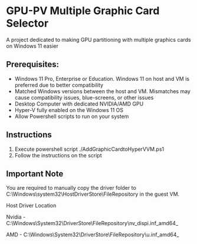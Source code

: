 # GPU-PV Multiple Graphic Card Selector
A project dedicated to making GPU partitioning with multiple graphics cards on Windows 11 easier

## Prerequisites:
- Windows 11 Pro, Enterprise or Education. Windows 11 on host and VM is preferred due to better compatibility
- Matched Windows versions between the host and VM. Mismatches may cause compatibility issues, blue-screens, or other issues
- Desktop Computer with dedicated NVIDIA/AMD GPU
- Hyper-V fully enabled on the Windows 11 OS
- Allow Powershell scripts to run on your system

## Instructions
  1. Execute powershell script ./AddGraphicCardtoHyperVVM.ps1
  2. Follow the instructions on the script

## Important Note
  You are required to manually copy the driver folder to C:\Windows\system32\HostDriverStore\FileRepository in the guest VM.
  
  Host Driver Location
  
  Nvidia - C:\Windows\System32\DriverStore\FileRepository\nv_dispi.inf_amd64_<guid>
  
  AMD - C:\Windows\System32\DriverStore\FileRepository\u<digit>.inf_amd64_<guid>
